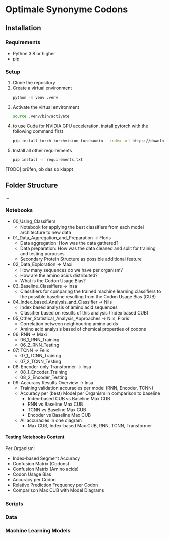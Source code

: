 # Optimale Synonyme Codons

## Installation

### Requirements
- Python 3.8 or higher
- pip

### Setup
1. Clone the repository
2. Create a virtual environment
    ```bash
    python -m venv .venv
    ```
3. Activate the virtual environment
    ```bash
    source .venv/bin/activate
    ```
4. to use Cuda for NVIDIA GPU acceleration, install pytorch with the following command first
    ```bash
    pip install torch torchvision torchaudio --index-url https://download.pytorch.org/whl/cu121
    ```
5. Install all other requirements
    ```bash
    pip install -r requirements.txt
    ``` 

[TODO] prüfen, ob das so klappt

## Folder Structure
...

### Notebooks
- 00_Using_Classifiers
    - Notebook for applying the best classifiers from each model architecture to new data
- 01_Data_Aggregation_and_Preparation -> Floris
    - Data aggregation: How was the data gathered?
    - Data preparation: How was the data cleaned and split for training and testing purposes
    - Secondary Protein Structure as possible additional feature
- 02_Data_Exploration -> Maxi
    - How many sequences do we have per organism? 
    - How are the amino acids distributed?
    - What is the Codon Usage Bias? 
- 03_Baseline_Classifiers -> Insa
    - Classifiers for comparing the trained machine learning classifiers to the possible baseline resulting from the Codon Usage Bias (CUB)
- 04_Index_based_Analysis_and_Classifier -> Nils
    - Index based analysis of amino acid sequences
    - Classifier based on results of this analysis (Index based CUB)
- 05_Other_Statistical_Analysis_Approaches -> Nils, Floris
    - Correlation between neighbouring amino acids
    - Amino acid analysis based of chemical properties of codons
- 06: RNN -> Maxi
    - 06_1_RNN_Training
    - 06_2_RNN_Testing
- 07: TCNN -> Felix
    - 07_1_TCNN_Training
    - 07_2_TCNN_Testing
- 08: Encoder-only Transformer -> Insa
    - 08_1_Encoder_Training
    - 08_2_Encoder_Testing
- 09: Accuracy Results Overview -> Insa
    - Training validation accuracies per model (RNN, Encoder, TCNN)
    - Accuracy per (best) Model per Organism in comparison to baseline 
        - Index-based CUB vs Baseline Max CUB
        - RNN vs Baseline Max CUB
        - TCNN vs Baseline Max CUB
        - Encoder vs Baseline Max CUB
    - All accuracies in one diagram
        - Max CUB, Index-based Max CUB, RNN, TCNN, Transformer

#### Testing Notebooks Content
Per Organism:
- Index-based Segment Accuracy
- Confusion Matrix (Codons)
- Confusion Matrix (Amino acids)
- Codon Usage Bias
- Accuracy per Codon
- Relative Prediction Frequency per Codon
- Comparison Max CUB with Model Diagrams


### Scripts


### Data


### Machine Learning Models